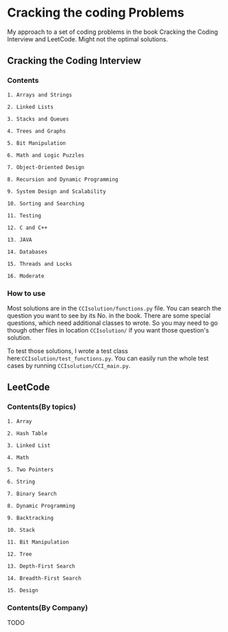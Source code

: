 # Cracking the coding Problems

My approach to a set of coding problems in the book Cracking the Coding Interview and LeetCode. Might not the optimal solutions. 

## Cracking the Coding Interview

### Contents

```
1. Arrays and Strings

2. Linked Lists

3. Stacks and Queues

4. Trees and Graphs

5. Bit Manipulation

6. Math and Logic Puzzles

7. Object-Oriented Design

8. Recursion and Dynamic Programming

9. System Design and Scalability

10. Sorting and Searching

11. Testing

12. C and C++

13. JAVA

14. Databases

15. Threads and Locks

16. Moderate

```
### How to use

Most solutions are in the `CCIsolution/functions.py` file. You can search the question you want to see by its No. in the book. There are some special questions, which need additional classes to wrote. So you may need to go though other files in location `CCIsolution/` if you want those question's solution.

To test those solutions, I wrote a test class here:`CCIsolution/test_functions.py`. You can easily run the whole test cases by running `CCIsolution/CCI_main.py`. 

## LeetCode 

### Contents(By topics)

```
1. Array

2. Hash Table

3. Linked List

4. Math 

5. Two Pointers

6. String

7. Binary Search

8. Dynamic Programming 

9. Backtracking 

10. Stack 

11. Bit Manipulation

12. Tree

13. Depth-First Search 

14. Breadth-First Search

15. Design

```

### Contents(By Company)

TODO




